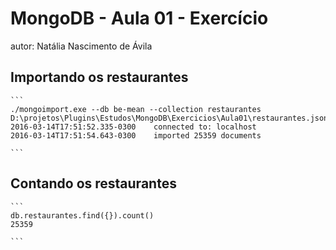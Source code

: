 # MongoDB - Aula 01 - Exercício
autor: Natália Nascimento de Ávila

## Importando os restaurantes

    ```
    ./mongoimport.exe --db be-mean --collection restaurantes D:\projetos\Plugins\Estudos\MongoDB\Exercicios\Aula01\restaurantes.json 
    2016-03-14T17:51:52.335-0300    connected to: localhost
    2016-03-14T17:51:54.643-0300    imported 25359 documents

    ```

## Contando os restaurantes

    ```
    db.restaurantes.find({}).count()
    25359

    ```